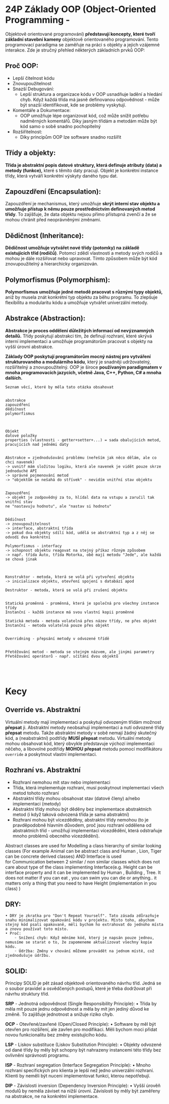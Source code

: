 # 24P Základy OOP (Object-Oriented Programming - 
Objektově orientované programování) **představují koncepty, 
které tvoří základní stavební kameny** objektově orientovaného programování. 
Tento programovací paradigma se zaměřuje na práci s objekty a jejich vzájemné interakce. 
Zde je stručný přehled některých základních prvků OOP:

## Proč OOP:
- Lepší čitelnost kódu
- Znovupoužitelnost
- Snazší Debugování:
    - Lepší struktura a organizace kódu v OOP usnadňuje ladění a hledání chyb. Když každá třída má jasně definovanou odpovědnost - může být snazší identifikovat, kde se problémy vyskytují.
- Komentáře a Dokumentace:
    -  OOP umožňuje lépe organizovat kód, což může snížit potřebu nadměrných komentářů. Díky jasným třídám a metodám může být kód samo o sobě snadno pochopitelný
- Rozšiřitelnost:
    - Díky principům OOP lze software snadno rozšířit

## Třídy a objekty: 
**Třída je abstraktní popis datové struktury, 
která definuje atributy (data) a metody (funkce),** které s těmito daty pracují. 
Objekt je konkrétní instance třídy, která vytváří konkrétní výskyty daného typu dat.

## Zapouzdření (Encapsulation): 
Zapouzdření je mechanismus, 
který umožňuje **skrýt interní stav objektu a umožňuje přístup k 
němu pouze prostřednictvím definovaných metod třídy**. To zajišťuje, 
že data objektu nejsou přímo přístupná zvenčí a že se mohou chránit 
před neoprávněnými změnami.

## Dědičnost (Inheritance): 
**Dědičnost umožňuje vytvářet nové třídy (potomky) 
na základě existujících tříd (rodičů)**. Potomci zdědí vlastnosti a metody svých 
rodičů a mohou je dále rozšiřovat nebo upravovat. Tímto způsobem může být kód 
znovupoužitelný a hierarchicky organizován.

## Polymorfismus (Polymorphism): 
**Polymorfismus umožňuje jedné metodě pracovat s 
různými typy objektů,** aniž by musela znát konkrétní typ objektu za běhu programu. 
To zlepšuje flexibilitu a modularitu kódu a umožňuje vytvářet univerzální metody.

## Abstrakce (Abstraction): 
**Abstrakce je proces oddělení důležitých informací od 
nevýznamných detailů.** Třídy poskytují abstrakci tím, že definují rozhraní, 
které skrývá interní implementaci a umožňuje programátorům pracovat s objekty na 
vyšší úrovni abstrakce.

**Základy OOP poskytují programátorům mocný nástroj pro vytváření strukturovaného a 
modulárního kódu**, který je snadněji udržovatelný, rozšiřitelný a znovupoužitelný. 
OOP je široce **používaným paradigmatem v mnoha programovacích jazycích, včetně Java, 
C++, Python, C# a mnoha dalších.**

```
Seznam věcí, které by měla tato otázka obsahovat


abstrakce
zapouzdření
dědičnost
polymorfismus



Objekt
datové položky
properties (vlastnosti - getter+setter+...) = sada obalujících metod, pracujících nad jedněmi daty


Abstrakce = zjednodušování problému (neřeším jak něco dělám, ale co chci navenek)
-> uvnitř mám složitou logiku, která ale navenek je vidět pouze skrze jednoduché API
-> správné pojmenování metod
-> "objektům se nešahá do střívek" - nevidím vnitřní stav objektu


Zapouzdření
-> objekt je zodpovědný za to, hlídal data na vstupu a zaručil tak vnitřní stav
ne "nastavuju hodnotu", ale "nastav si hodnotu"


Dědičnost
-> znovupoužitelnost
-> interface, abstraktní třída
-> pokud dva objekty sdílí kód, udělá se abstraktní typ a z něj se odvodí dva konkrétní

Polymorfismus - interfacy
-> schopnost objektu reagovat na stejný příkaz různým způsobem
-> např. třída Auto, třída Motorka, obě mají metodu "Jede", ale každá se chová jinak



Konstruktor - metoda, která se volá při vytvoření objektu
-> inicializace objektu, otevření spojení s databází apod

Destruktor - metoda, která se volá při zrušení objektu


Statická proměnná - proměnná, která je společná pro všechny instance třídy
Instanční - každá instance má svou vlastní kopii proměnné

Statická metoda - metoda volatelná přes název třídy, ne přes objekt
Instanční - metoda volatelná pouze přes objekt


Overridning - přepsání metody v odvozené třídě


Přetěžování metod - metoda se stejným názvem, ale jinými parametry
Přetěžování operátorů - např. sčítání dvou objektů
``` 
<br>
<br>

# Kecy

## Override vs. Abstraktní
Virtuální metody mají implementaci a poskytují odvozeným třídám možnost **přepsat** ji. Abstraktní metody neobsahují implementaci a nutí odvozené třídy **přepsat** metodu. Takže abstraktní metody v sobě nemají žádný skutečný kód, a (neabstraktní) podtřídy **MUSÍ** **přepsat** metodu. Virtuální metody mohou obsahovat kód, který obvykle představuje výchozí implementaci něčeho, a libovolné podtřídy **MOHOU** **přepsat** metodu pomocí modifikátoru `override` a poskytnout vlastní implementaci.

## Rozhraní vs. Abstraktní
- Rozhraní nemohou mít stav nebo implementaci
- Třída, která implementuje rozhraní, musí poskytnout implementaci všech metod tohoto rozhraní
- Abstraktní třídy mohou obsahovat stav (datové členy) a/nebo implementaci (metody)
- Abstraktní třídy mohou být děděny bez implementace abstraktních metod (i když taková odvozená třída je sama abstraktní)
- Rozhraní mohou být vícezděděny, abstraktní třídy nemohou (to je pravděpodobně hlavním důvodem, proč jsou rozhraní oddělena od abstraktních tříd - umožňují implementaci vícezdědění, která odstraňuje mnoho problémů obecného vícezdědění).

Abstract classes are used for Modelling a class hierarchy of similar looking classes (For example Animal can be abstract class and Human , Lion, Tiger can be concrete derived classes)
AND
Interface is used for Communication between 2 similar / non similar classes which does not care about type of the class implementing Interface(e.g. Height can be interface property and it can be implemented by Human , Building , Tree. It does not matter if you can eat , you can swim you can die or anything.. it matters only a thing that you need to have Height (implementation in you class) )

## DRY:
    • DRY je zkratka pro "Don't Repeat Yourself". Tato zásada zdůrazňuje snahu minimalizovat opakování kódu v projektu. Místo toho, abychom stejný kód psali opakovaně, měli bychom ho extrahovat do jednoho místa a znovu používat toto místo.
    • Proč:
        ◦ Snížení chyb: Když měníme kód, který je napsán pouze jednou, nemusíme se starat o to, že zapomeneme aktualizovat všechny kopie kódu.
        ◦ Údržba: Změny v chování můžeme provádět na jednom místě, což zjednodušuje údržbu.
## SOLID:
Principy SOLID je pět zásad objektově orientovaného návrhu tříd. Jedná se o soubor pravidel a osvědčených postupů, které je třeba dodržovat při návrhu struktury tříd.

**SRP** - Jednotná odpovědnost (Single Responsibility Principle):
    • Třída by měla mít pouze jednu odpovědnost a měla by mít jen jediný důvod ke změně. To zajišťuje jednotnost a snižuje riziko chyb.

**OCP** - Otevřené/zavřené (Open/Closed Principle):
    • Software by měl být otevřen pro rozšíření, ale zavřen pro modifikaci. Měli bychom moci přidat novou funkcionalitu bez změny existujícího kódu.

**LSP** - Liskov substituce (Liskov Substitution Principle):
    • Objekty odvozené od dané třídy by měly být schopny být nahrazeny instancemi této třídy bez ovlivnění správnosti programu.

**ISP** - Rozhraní segregation (Interface Segregation Principle):
    • Mnoho rozhraní specifických pro klienta je lepší než jedno univerzální rozhraní. Klienti by neměli být nuceni implementovat funkci, kterou nepotřebují.

**DIP** - Závislosti inversion (Dependency Inversion Principle):
    • Vyšší úrověň modulů by neměla záviset na nižší úrovni. Závislosti by měly být zaměřeny na abstrakce, ne na konkrétní implementace.
